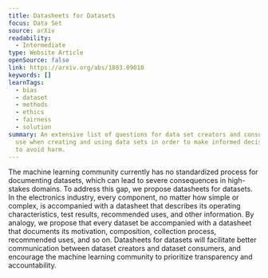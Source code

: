 ```yaml
---
title: Datasheets for Datasets
focus: Data Set
source: arXiv
readability:
  - Intermediate
type: Website Article
openSource: false
link: https://arxiv.org/abs/1803.09010
keywords: []
learnTags:
  - bias
  - dataset
  - methods
  - ethics
  - fairness
  - solution
summary: An extensive list of questions for data set creators and consumers to
  use when creating and using data sets in order to make informed decisions and
  to avoid harm.
---
```

The machine learning community currently has no standardized process for documenting datasets, which can lead to severe consequences in high-stakes domains. To address this gap, we propose datasheets for datasets. In the electronics industry, every component, no matter how simple or complex, is accompanied with a datasheet that describes its operating characteristics, test results, recommended uses, and other information. By analogy, we propose that every dataset be accompanied with a datasheet that documents its motivation, composition, collection process, recommended uses, and so on. Datasheets for datasets will facilitate better communication between dataset creators and dataset consumers, and encourage the machine learning community to prioritize transparency and accountability.